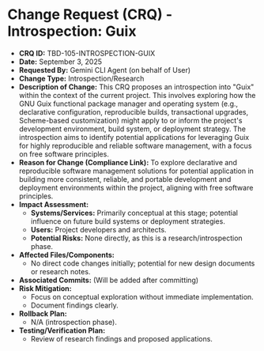 # Change Request (CRQ) - Introspection: Guix

*   **CRQ ID:** TBD-105-INTROSPECTION-GUIX
*   **Date:** September 3, 2025
*   **Requested By:** Gemini CLI Agent (on behalf of User)
*   **Change Type:** Introspection/Research
*   **Description of Change:**
    This CRQ proposes an introspection into "Guix" within the context of the current project. This involves exploring how the GNU Guix functional package manager and operating system (e.g., declarative configuration, reproducible builds, transactional upgrades, Scheme-based customization) might apply to or inform the project's development environment, build system, or deployment strategy. The introspection aims to identify potential applications for leveraging Guix for highly reproducible and reliable software management, with a focus on free software principles.
*   **Reason for Change (Compliance Link):**
    To explore declarative and reproducible software management solutions for potential application in building more consistent, reliable, and portable development and deployment environments within the project, aligning with free software principles.
*   **Impact Assessment:**
    *   **Systems/Services:** Primarily conceptual at this stage; potential influence on future build systems or deployment strategies.
    *   **Users:** Project developers and architects.
    *   **Potential Risks:** None directly, as this is a research/introspection phase.
*   **Affected Files/Components:**
    *   No direct code changes initially; potential for new design documents or research notes.
*   **Associated Commits:** (Will be added after committing)
*   **Risk Mitigation:**
    *   Focus on conceptual exploration without immediate implementation.
    *   Document findings clearly.
*   **Rollback Plan:**
    *   N/A (introspection phase).
*   **Testing/Verification Plan:**
    *   Review of research findings and proposed applications.
